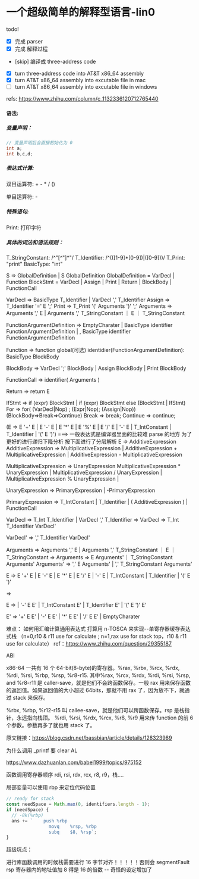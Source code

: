 # 一个超级简单的解释型语言-lin0

todo!

- [x] 完成 parser
- [x] 完成 解释过程
- [skip] 编译成 three-address code
- [x] turn three-address code into AT&T x86_64 assembly
- [x] turn AT&T x86_64 assembly into excutable file in mac
- [ ] turn AT&T x86_64 assembly into excutable file in windows

refs:
https://www.zhihu.com/column/c_1132336120712765440

#### 语法:

##### 变量声明：

```cpp
// 变量声明后会直接初始化为 0
int a;
int b,c,d;
```

##### 表达式计算:

双目运算符: + - \* / ()

单目运算符: -

##### 特殊语句:

Print: 打印字符

##### 具体的词法和语法规则：

T_StringConstant: /^"[^"]\*"/
T_Identifier: /^(([1-9]\*[0-9])|([0-9]))/
T_Print: "print"
BasicType: "int"

S => GlobalDefinition | S GlobalDefinition
GlobalDefinition = VarDecl | Function
BlockStmt = VarDecl | Assign | Print | Return | BlockBody | FunctionCall

VarDecl => BasicType T_Identifier | VarDecl ',' T_Identifier
Assign => T_Identifier '=' E ';'
Print => T_Print '(' Arguments ')' ';'
Arguments => Arguments ',' E | Arguments ',' T_StringConstant ｜ E ｜ T_StringConstant

FunctionArgumentDefinition => EmptyCharater | BasicType identifier FunctionArgumentDefinition | , BasicType identifier FunctionArgumentDefinition

Function => function global(可选) identidier(FunctionArgumentDefinition): BasicType BlockBody

BlockBody => VarDecl ';' BlockBody | Assign BlockBody | Print BlockBody

FunctionCall => identifier( Arguments )

Return => return E

IfStmt => if (expr) BlockStmt | if (expr) BlockStmt else (BlockStmt | IfStmt)
For => for( (VarDecl|Nop) ; (Expr|Nop); (Assign|Nop)) (BlockBody=>Break=>Continue)
Break => break;
Continue => continue;

(E =>
E '+' E
| E '-' E
| E '\*' E
| E '%' E
| E '/' E
| '-' E
| T_IntConstant
| T_Identifier
| '(' E ')') ===> 一般表达式是编译器里面的比较难 parse 的地方 为了更好的进行递归下降分析 按下面进行了分层解析
E => AdditiveExpression
AdditiveExpression =>
MultiplicativeExpression |
AdditiveExpression + MultiplicativeExpression |
AdditiveExpression - MultiplicativeExpression

MultiplicativeExpression =>
UnaryExpression
MultiplicativeExpression \* UnaryExpression |
MultiplicativeExpression / UnaryExpression |
MultiplicativeExpression % UnaryExpression |

UnaryExpression =>
PrimaryExpression |
-PrimaryExpression

PrimaryExpression =>
T_IntConstant |
T_Identifier |
( AdditiveExpression ) |
FunctionCall

VarDecl => T_Int T_Identifier | VarDecl ',' T_Identifier
=>
VarDecl => T_Int T_Identifier VarDecl'

VarDecl' => ',' T_Identifier VarDecl'

Arguments => Arguments ',' E | Arguments ',' T_StringConstant ｜ E ｜ T_StringConstant
=>
Arguments => E Arguments'｜ T_StringConstant Arguments'
Arguments' => ',' E Arguments' | ',' T_StringConstant Arguments'

E =>
E '+' E
| E '-' E
| E '\*' E
| E '/' E
| '-' E
| T_IntConstant
| T_Identifier
| '(' E ')'

=>

E =>
| '-' E E'
| T_IntConstant E'
| T_Identifier E'
| '(' E ')' E'

E' =>
'+' E E'
| '-' E E'
| '\*' E E'
| '/' E E'
| EmptyCharater

难点： 如何用汇编计算通用表达式
打算用 n-TOSCA 来实现--单寄存器缓存表达式栈 （n=0,r10 & r11 use for calculate ; n=1,rax use for stack top，r10 & r11 use for calculate）
ref：https://www.zhihu.com/question/29355187

ABI

x86-64 一共有 16 个 64-bit(8-byte)的寄存器。%rax, %rbx, %rcx, %rdx, %rdi, %rsi, %rbp, %rsp, %r8-r15. 其中%rax, %rcx, %rdx, %rdi, %rsi, %rsp, and %r8-r11 是 caller-save，就是他们不会跨函数保存。一般 rax 用来保存函数的返回值。如果返回值的大小超过 64bits，那就不用 rax 了，因为放不下，就通过 stack 来保存。

%rbx, %rbp, %r12-r15 叫 callee-save，就是他们可以跨函数保存。rsp 是栈指针，永远指向栈顶。 %rdi, %rsi, %rdx, %rcx, %r8, %r9 用来传 function 的前 6 个参数。参数再多了就也用 stack 了。

原文链接：https://blog.csdn.net/bassbian/article/details/128323989

为什么调用 \_printf 要 clear AL

https://www.dazhuanlan.com/babel1999/topics/975152

函数调用寄存器顺序
rdi, rsi, rdx, rcx, r8, r9，栈....

局部变量可以使用 rbp 来定位代码位置

```javascript
// ready for stack
const needSpace = Math.max(0, identifiers.length - 1);
if (needSpace) {
  // -8k(%rbp)
  ans += `    push %rbp
                movq    %rsp, %rbp
                subq    $8, %rsp`;
}
```

超级坑点：

进行库函数调用的时候栈需要进行 16 字节对齐！！！！！否则会 segmentFault
rsp 寄存器内的地址值加 8 得是 16 的倍数 -- 奇怪的设定增加了
